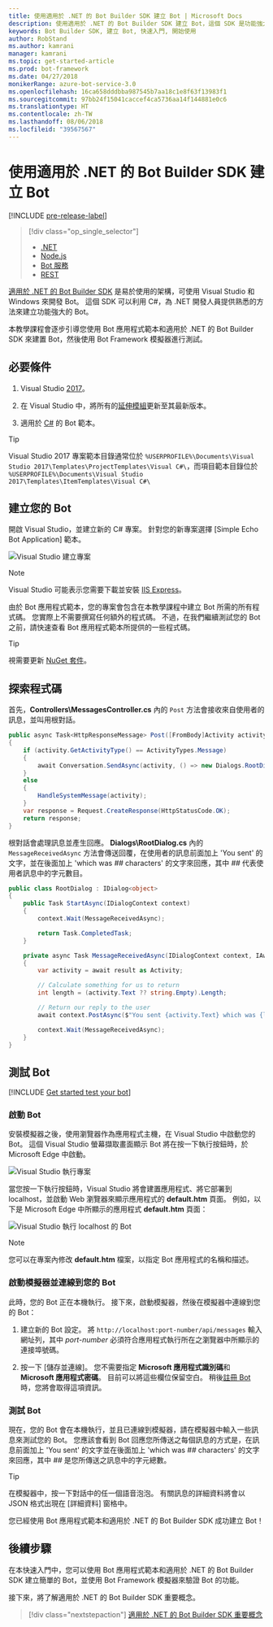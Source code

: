 ```yaml
---
title: 使用適用於 .NET 的 Bot Builder SDK 建立 Bot | Microsoft Docs
description: 使用適用於 .NET 的 Bot Builder SDK 建立 Bot，這個 SDK 是功能強大的 Bot 建構架構。
keywords: Bot Builder SDK, 建立 Bot, 快速入門, 開始使用
author: RobStand
ms.author: kamrani
manager: kamrani
ms.topic: get-started-article
ms.prod: bot-framework
ms.date: 04/27/2018
monikerRange: azure-bot-service-3.0
ms.openlocfilehash: 16ca658dddbba987545b7aa18c1e8f63f13983f1
ms.sourcegitcommit: 97bb24f15041caccef4ca5736aa14f144881e0c6
ms.translationtype: HT
ms.contentlocale: zh-TW
ms.lasthandoff: 08/06/2018
ms.locfileid: "39567567"
---
```

# <a name="create-a-bot-with-the-bot-builder-sdk-for-net"></a>使用適用於 .NET 的 Bot Builder SDK 建立 Bot

[!INCLUDE [pre-release-label](../includes/pre-release-label-v3.md)]

> [!div class="op_single_selector"]
> - [.NET](../dotnet/bot-builder-dotnet-quickstart.md)
> - [Node.js](../nodejs/bot-builder-nodejs-quickstart.md)
> - [Bot 服務](../bot-service-quickstart.md)
> - [REST](../rest-api/bot-framework-rest-connector-quickstart.md)

<a href="https://github.com/Microsoft/BotBuilder" target="_blank">適用於 .NET 的 Bot Builder SDK</a> 是易於使用的架構，可使用 Visual Studio 和 Windows 來開發 Bot。 這個 SDK 可以利用 C#，為 .NET 開發人員提供熟悉的方法來建立功能強大的 Bot。


本教學課程會逐步引導您使用 Bot 應用程式範本和適用於 .NET 的 Bot Builder SDK 來建置 Bot，然後使用 Bot Framework 模擬器進行測試。

## <a name="prerequisites"></a>必要條件
1. Visual Studio [2017](https://www.visualstudio.com/)。

2. 在 Visual Studio 中，將所有的[延伸模組](https://docs.microsoft.com/en-us/visualstudio/extensibility/how-to-update-a-visual-studio-extension)更新至其最新版本。

3. 適用於 [C#](https://marketplace.visualstudio.com/items?itemName=BotBuilder.BotBuilderV3) 的 Bot 範本。

> [!TIP]
> Visual Studio 2017 專案範本目錄通常位於 `%USERPROFILE%\Documents\Visual Studio 2017\Templates\ProjectTemplates\Visual C#\`，而項目範本目錄位於 `%USERPROFILE%\Documents\Visual Studio 2017\Templates\ItemTemplates\Visual C#\`

## <a name="create-your-bot"></a>建立您的 Bot

開啟 Visual Studio，並建立新的 C# 專案。 針對您的新專案選擇 [Simple Echo Bot Application] 範本。

![Visual Studio 建立專案](../media/connector-getstarted-create-project.png)

> [!NOTE]
> Visual Studio 可能表示您需要下載並安裝 [IIS Express](https://www.microsoft.com/en-us/download/details.aspx?id=48264)。 

由於 Bot 應用程式範本，您的專案會包含在本教學課程中建立 Bot 所需的所有程式碼。 您實際上不需要撰寫任何額外的程式碼。 不過，在我們繼續測試您的 Bot 之前，請快速查看 Bot 應用程式範本所提供的一些程式碼。

> [!TIP] 
> 視需要更新 [NuGet 套件](https://docs.microsoft.com/en-us/nuget/quickstart/install-and-use-a-package-in-visual-studio)。

## <a name="explore-the-code"></a>探索程式碼

首先，**Controllers\MessagesController.cs** 內的 `Post` 方法會接收來自使用者的訊息，並叫用根對話。

```csharp
public async Task<HttpResponseMessage> Post([FromBody]Activity activity)
{
    if (activity.GetActivityType() == ActivityTypes.Message)
    {
        await Conversation.SendAsync(activity, () => new Dialogs.RootDialog());
    }
    else
    {
        HandleSystemMessage(activity);
    }
    var response = Request.CreateResponse(HttpStatusCode.OK);
    return response;
}

```

根對話會處理訊息並產生回應。 **Dialogs\RootDialog.cs** 內的 `MessageReceivedAsync` 方法會傳送回覆，在使用者的訊息前面加上 'You sent' 的文字，並在後面加上 'which was *##* characters' 的文字來回應，其中 *##* 代表使用者訊息中的字元數目。

```csharp
public class RootDialog : IDialog<object>
{
    public Task StartAsync(IDialogContext context)
    {
        context.Wait(MessageReceivedAsync);

        return Task.CompletedTask;
    }

    private async Task MessageReceivedAsync(IDialogContext context, IAwaitable<object> result)
    {
        var activity = await result as Activity;

        // Calculate something for us to return
        int length = (activity.Text ?? string.Empty).Length;

        // Return our reply to the user
        await context.PostAsync($"You sent {activity.Text} which was {length} characters");

        context.Wait(MessageReceivedAsync);
    }
}
```

## <a name="test-your-bot"></a>測試 Bot

[!INCLUDE [Get started test your bot](../includes/snippet-getstarted-test-bot.md)]

### <a name="start-your-bot"></a>啟動 Bot

安裝模擬器之後，使用瀏覽器作為應用程式主機，在 Visual Studio 中啟動您的 Bot。
這個 Visual Studio 螢幕擷取畫面顯示 Bot 將在按一下執行按鈕時，於 Microsoft Edge 中啟動。

![Visual Studio 執行專案](../media/connector-getstarted-start-bot-locally.png)

當您按一下執行按鈕時，Visual Studio 將會建置應用程式、將它部署到 localhost，並啟動 Web 瀏覽器來顯示應用程式的 **default.htm** 頁面。
例如，以下是 Microsoft Edge 中所顯示的應用程式 **default.htm** 頁面：

![Visual Studio 執行 localhost 的 Bot](../media/connector-getstarted-bot-running-localhost.png)

> [!NOTE]
> 您可以在專案內修改 **default.htm** 檔案，以指定 Bot 應用程式的名稱和描述。

### <a name="start-the-emulator-and-connect-your-bot"></a>啟動模擬器並連線到您的 Bot

此時，您的 Bot 正在本機執行。
接下來，啟動模擬器，然後在模擬器中連線到您的 Bot：

1. 建立新的 Bot 設定。 將 `http://localhost:port-number/api/messages` 輸入網址列，其中 *port-number* 必須符合應用程式執行所在之瀏覽器中所顯示的連接埠號碼。

2. 按一下 [儲存並連線]。 您不需要指定 **Microsoft 應用程式識別碼**和 **Microsoft 應用程式密碼**。 目前可以將這些欄位保留空白。 稍後[註冊 Bot](~/bot-service-quickstart-registration.md) 時，您將會取得這項資訊。

### <a name="test-your-bot"></a>測試 Bot

現在，您的 Bot 會在本機執行，並且已連線到模擬器，請在模擬器中輸入一些訊息來測試您的 Bot。
您應該會看到 Bot 回應您所傳送之每個訊息的方式是，在訊息前面加上 'You sent' 的文字並在後面加上 'which was *##* characters' 的文字來回應，其中 *##* 是您所傳送之訊息中的字元總數。


> [!TIP]
> 在模擬器中，按一下對話中的任一個語音泡泡。 有關訊息的詳細資料將會以 JSON 格式出現在 [詳細資料] 窗格中。

您已經使用 Bot 應用程式範本和適用於 .NET 的 Bot Builder SDK 成功建立 Bot！

## <a name="next-steps"></a>後續步驟

在本快速入門中，您可以使用 Bot 應用程式範本和適用於 .NET 的 Bot Builder SDK 建立簡單的 Bot，並使用 Bot Framework 模擬器來驗證 Bot 的功能。

接下來，將了解適用於 .NET 的 Bot Builder SDK 重要概念。

> [!div class="nextstepaction"]
> [適用於 .NET 的 Bot Builder SDK 重要概念](bot-builder-dotnet-concepts.md)
